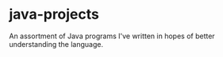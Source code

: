 # java-projects
 An assortment of Java programs I've written in hopes of better understanding the language.
